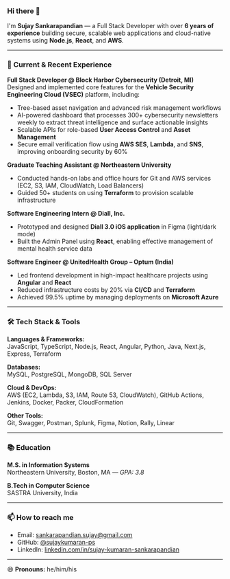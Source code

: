 ### Hi there 👋

I'm **Sujay Sankarapandian** — a Full Stack Developer with over **6 years of experience** building secure, scalable web applications and cloud-native systems using **Node.js**, **React**, and **AWS**.

---

### 💼 Current & Recent Experience

**Full Stack Developer @ Block Harbor Cybersecurity (Detroit, MI)**  
Designed and implemented core features for the **Vehicle Security Engineering Cloud (VSEC)** platform, including:
- Tree-based asset navigation and advanced risk management workflows
- AI-powered dashboard that processes 300+ cybersecurity newsletters weekly to extract threat intelligence and surface actionable insights
- Scalable APIs for role-based **User Access Control** and **Asset Management**
- Secure email verification flow using **AWS SES**, **Lambda**, and **SNS**, improving onboarding security by 60%

**Graduate Teaching Assistant @ Northeastern University**  
- Conducted hands-on labs and office hours for Git and AWS services (EC2, S3, IAM, CloudWatch, Load Balancers)
- Guided 50+ students on using **Terraform** to provision scalable infrastructure

**Software Engineering Intern @ Diall, Inc.**  
- Prototyped and designed **Diall 3.0 iOS application** in Figma (light/dark mode)
- Built the Admin Panel using **React**, enabling effective management of mental health service data

**Software Engineer @ UnitedHealth Group – Optum (India)**  
- Led frontend development in high-impact healthcare projects using **Angular** and **React**
- Reduced infrastructure costs by 20% via **CI/CD** and **Terraform**
- Achieved 99.5% uptime by managing deployments on **Microsoft Azure**

---

### 🛠️ Tech Stack & Tools

**Languages & Frameworks:**  
JavaScript, TypeScript, Node.js, React, Angular, Python, Java, Next.js, Express, Terraform  

**Databases:**  
MySQL, PostgreSQL, MongoDB, SQL Server  

**Cloud & DevOps:**  
AWS (EC2, Lambda, S3, IAM, Route 53, CloudWatch), GitHub Actions, Jenkins, Docker, Packer, CloudFormation  

**Other Tools:**  
Git, Swagger, Postman, Splunk, Figma, Notion, Rally, Linear  

---

### 📚 Education

**M.S. in Information Systems**  
Northeastern University, Boston, MA — *GPA: 3.8*

**B.Tech in Computer Science**  
SASTRA University, India

---

### 📫 How to reach me

- Email: [sankarapandian.sujay@gmail.com](mailto:sankarapandian.sujay@gmail.com)  
- GitHub: [@sujaykumaran-ps](https://github.com/sujaykumaran-ps)  
- LinkedIn: [linkedin.com/in/sujay-kumaran-sankarapandian](https://linkedin.com/in/sujay-kumaran-sankarapandian)

---

😄 **Pronouns:** he/him/his
